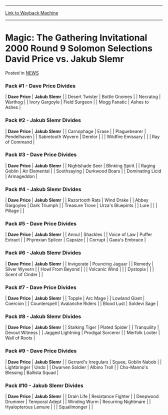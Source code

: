 
---
[Link to Wayback Machine](https://web.archive.org/web/20211202014243/https://magic.wizards.com/en/articles/archive/magic-gathering-invitational-2000-round-9-solomon-selections-david-price-vs-jakub)

[_metadata_:description]:- "Pack #1 - Dave Price Divides Dave Price Jakub Slemr Desert Twister Bottle Gnomes Necratog Warthog Ivory Gargoyle Field Surgeon Mogg Fanatic Ashes to Ashes Pack #2 - Jakub Slemr Divides Dave Price Jakub Slemr Carnophage Erase Plaguebearer Pendelhaven Sabretooth Wyvern Derelor Wildfire Emissary Ray of Command Pack #3 - Dave Price Divides Dave Price Jakub Slemr Nightshade Seer"
[_metadata_:generator]:- "Drupal 7 (http://drupal.org)"
[_metadata_:node]:- "963461"
[_metadata_:source]:- "div-main-content"
[_metadata_:title]:- "Magic: The Gathering Invitational 2000 Round 9 Solomon Selections David Price vs. Jakub Slemr"
[_metadata_:wayback_capture_timestamp]:- "2021-12-02 01:42:43"
[_metadata_:wayback_raw_url]:- "https://web.archive.org/web/20211202014243id_/https://magic.wizards.com/en/articles/archive/magic-gathering-invitational-2000-round-9-solomon-selections-david-price-vs-jakub"
[_metadata_:wayback_url]:- "https://magic.wizards.com/en/articles/archive/magic-gathering-invitational-2000-round-9-solomon-selections-david-price-vs-jakub"
---


Magic: The Gathering Invitational 2000 Round 9 Solomon Selections David Price vs. Jakub Slemr
=============================================================================================



 Posted in [NEWS](/en/articles)












### Pack #1 - Dave Price Divides




| **Dave Price** | **Jakub Slemr** |
| Desert Twister | Bottle Gnomes |
| Necratog | Warthog |
| Ivory Gargoyle | Field Surgeon |
| Mogg Fanatic | Ashes to Ashes |

### Pack #2 - Jakub Slemr Divides




| **Dave Price** | **Jakub Slemr** |
| Carnophage | Erase |
| Plaguebearer | Pendelhaven |
| Sabretooth Wyvern | Derelor |
|  | Wildfire Emissary |
|  | Ray of Command |

### Pack #3 - Dave Price Divides




| **Dave Price** | **Jakub Slemr** |
| Nightshade Seer | Blinking Spirit |
| Raging Goblin | Air Elemental |
| Soothsaying | Durkwood Boars |
| Dominating Licid | Armageddon |

### Pack #4 - Jakub Slemr Divides




| **Dave Price** | **Jakub Slemr** |
| Razortooth Rats | Wind Drake |
| Abbey Gargoyles | Dark Triumph |
| Treasure Trove | Urza's Bluepints |
| Lure |  |
| Pillage |  |

### Pack #5 - Dave Price Divides




| **Dave Price** | **Jakub Slemr** |
| Annul | Shackles |
| Voice of Law | Puffer Extract |
| Phyrexian Splicer | Capsize |
| Corrupt | Gaea's Embrace |

### Pack #6 - Jakub Slemr Divides




| **Dave Price** | **Jakub Slemr** |
| Invigorate | Pouncing Jaguar |
| Remedy | Silver Wyvern |
| Howl From Beyond |  |
| Volcanic Wind |  |
| Dystopia |  |
| Scent of Cinder |  |

### Pack #7 - Dave Price Divides




| **Dave Price** | **Jakub Slemr** |
| Topple | Arc Mage |
| Lowland Giant | Coercion |
| Counterspell | Avalanche Riders |
| Blood Lust | Soldevi Sage |

### Pack #8 - Jakub Slemr Divides




| **Dave Price** | **Jakub Slemr** |
| Stalking Tiger | Plated Spider |
| Tranquility | Devout Witness |
| Jagged Lightning | Prodigal Sorceror |
| Merfolk Looter | Wall of Roots |

### Pack #9 - Dave Price Divides




| **Dave Price** | **Jakub Slemr** |
| Gerrard's Irregulars | Squee, Goblin Nabob |
| Lightbringer | Undo |
| Dwarven Soldier | Albino Troll |
| Cho-Manno's Blessing | Ballista Squad |

### Pack #10 - Jakub Slemr Divides




| **Dave Price** | **Jakub Slemr** |
| Drain Life | Resistance Fighter |
| Deepwood Drummer | Temporal Adept |
| Winding Wurm | Recurring Nightmare |
| Hyalopterous Lemure |  |
| Squallmonger |  |







